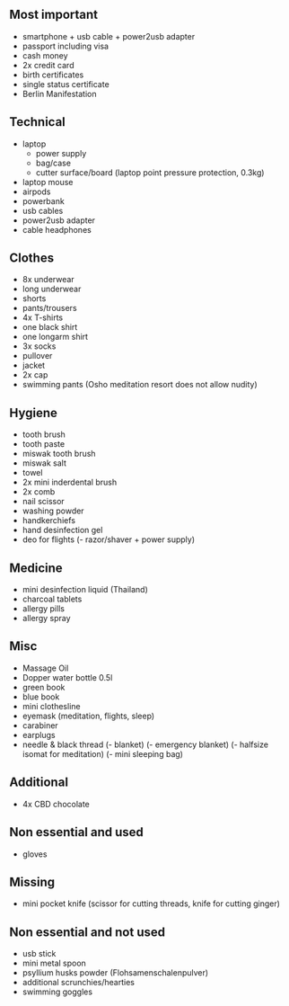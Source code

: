 ## Most important
- smartphone + usb cable + power2usb adapter
- passport including visa
- cash money
- 2x credit card
- birth certificates
- single status certificate
- Berlin Manifestation

## Technical
- laptop
  - power supply
  - bag/case
  - cutter surface/board (laptop point pressure protection, 0.3kg)
- laptop mouse
- airpods
- powerbank
- usb cables
- power2usb adapter
- cable headphones

## Clothes
- 8x underwear
- long underwear
- shorts
- pants/trousers
- 4x T-shirts
- one black shirt
- one longarm shirt
- 3x socks
- pullover
- jacket
- 2x cap
- swimming pants (Osho meditation resort does not allow nudity)

## Hygiene
- tooth brush
- tooth paste
- miswak tooth brush
- miswak salt
- towel
- 2x mini inderdental brush
- 2x comb
- nail scissor
- washing powder
- handkerchiefs
- hand desinfection gel
- deo for flights
(- razor/shaver + power supply)

## Medicine
- mini desinfection liquid (Thailand)
- charcoal tablets
- allergy pills
- allergy spray

## Misc
- Massage Oil
- Dopper water bottle 0.5l
- green book
- blue book
- mini clothesline
- eyemask (meditation, flights, sleep)
- carabiner
- earplugs
- needle & black thread
(- blanket)
(- emergency blanket)
(- halfsize isomat for meditation)
(- mini sleeping bag)

## Additional
- 4x CBD chocolate

## Non essential and used
- gloves

## Missing
- mini pocket knife (scissor for cutting threads, knife for cutting ginger)

## Non essential and not used
- usb stick
- mini metal spoon
- psyllium husks powder (Flohsamenschalenpulver)
- additional scrunchies/hearties
- swimming goggles
